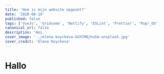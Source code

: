 ```yaml
---
title: 'Hoe is mijn website opgezet?'
date: '2020-08-19'
published: false
tags: ['VueJs', 'Gridsome', 'Netlify', 'ESLint', 'Prettier', 'Pop!_OS', 'Linux']
canonical_url: false
description: 'Hoi.'
cover_image: '../elena-koycheva-GUYCM0jhuSA-unsplash.jpg'
cover_credit: 'Elena Koycheva'
---
```


# Hallo
